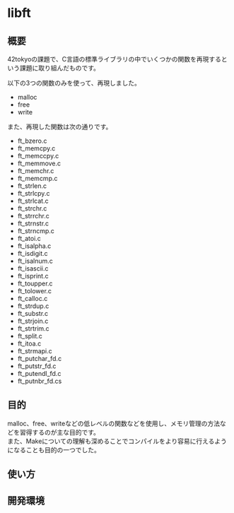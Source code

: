 # libft

## 概要
42tokyoの課題で、C言語の標準ライブラリの中でいくつかの関数を再現するという課題に取り組んだものです。  

以下の3つの関数のみを使って、再現しました。
- malloc
- free
- write

また、再現した関数は次の通りです。
- ft_bzero.c
- ft_memcpy.c
- ft_memccpy.c
- ft_memmove.c
- ft_memchr.c
- ft_memcmp.c
- ft_strlen.c
- ft_strlcpy.c
- ft_strlcat.c
- ft_strchr.c
- ft_strrchr.c
- ft_strnstr.c
- ft_strncmp.c
- ft_atoi.c
- ft_isalpha.c
- ft_isdigit.c
- ft_isalnum.c
- ft_isascii.c
- ft_isprint.c
- ft_toupper.c
- ft_tolower.c
- ft_calloc.c
- ft_strdup.c
- ft_substr.c
- ft_strjoin.c
- ft_strtrim.c
- ft_split.c
- ft_itoa.c
- ft_strmapi.c
- ft_putchar_fd.c
- ft_putstr_fd.c
- ft_putendl_fd.c
- ft_putnbr_fd.cs

## 目的
malloc、free、writeなどの低レベルの関数などを使用し、メモリ管理の方法などを習得するのが主な目的です。  
また、Makeについての理解も深めることでコンパイルをより容易に行えるようになることも目的の一つでした。  


## 使い方


## 開発環境
